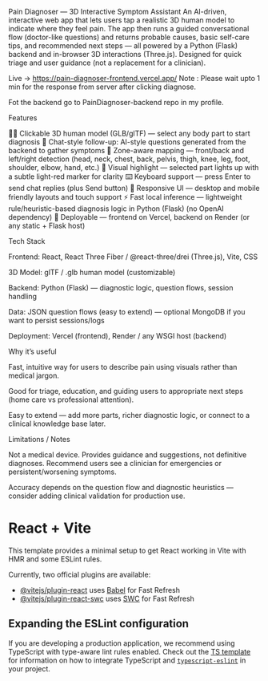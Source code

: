 Pain Diagnoser — 3D Interactive Symptom Assistant
An AI-driven, interactive web app that lets users tap a realistic 3D human model to indicate where they feel pain. The app then runs a guided conversational flow (doctor-like questions) and returns probable causes, basic self-care tips, and recommended next steps — all powered by a Python (Flask) backend and in-browser 3D interactions (Three.js). Designed for quick triage and user guidance (not a replacement for a clinician).

Live -> https://pain-diagnoser-frontend.vercel.app/
Note : Please wait upto 1 min for the response from server after clicking diagnose.

Fot the backend go to PainDiagnoser-backend repo in my profile.

Features

🧍‍♂️ Clickable 3D human model (GLB/glTF) — select any body part to start diagnosis
💬 Chat-style follow-up: AI-style questions generated from the backend to gather symptoms
🎯 Zone-aware mapping — front/back and left/right detection (head, neck, chest, back, pelvis, thigh, knee, leg, foot, shoulder, elbow, hand, etc.)
🔴 Visual highlight — selected part lights up with a subtle light-red marker for clarity
⌨️ Keyboard support — press Enter to send chat replies (plus Send button)
📱 Responsive UI — desktop and mobile friendly layouts and touch support
⚡ Fast local inference — lightweight rule/heuristic-based diagnosis logic in Python (Flask) (no OpenAI dependency)
🚀 Deployable — frontend on Vercel, backend on Render (or any static + Flask host)

Tech Stack

Frontend: React, React Three Fiber / @react-three/drei (Three.js), Vite, CSS

3D Model: glTF / .glb human model (customizable)

Backend: Python (Flask) — diagnostic logic, question flows, session handling

Data: JSON question flows (easy to extend) — optional MongoDB if you want to persist sessions/logs

Deployment: Vercel (frontend), Render / any WSGI host (backend)

Why it’s useful

Fast, intuitive way for users to describe pain using visuals rather than medical jargon.

Good for triage, education, and guiding users to appropriate next steps (home care vs professional attention).

Easy to extend — add more parts, richer diagnostic logic, or connect to a clinical knowledge base later.

Limitations / Notes

Not a medical device. Provides guidance and suggestions, not definitive diagnoses. Recommend users see a clinician for emergencies or persistent/worsening symptoms.

Accuracy depends on the question flow and diagnostic heuristics — consider adding clinical validation for production use.




# React + Vite

This template provides a minimal setup to get React working in Vite with HMR and some ESLint rules.

Currently, two official plugins are available:

- [@vitejs/plugin-react](https://github.com/vitejs/vite-plugin-react/blob/main/packages/plugin-react) uses [Babel](https://babeljs.io/) for Fast Refresh
- [@vitejs/plugin-react-swc](https://github.com/vitejs/vite-plugin-react/blob/main/packages/plugin-react-swc) uses [SWC](https://swc.rs/) for Fast Refresh

## Expanding the ESLint configuration

If you are developing a production application, we recommend using TypeScript with type-aware lint rules enabled. Check out the [TS template](https://github.com/vitejs/vite/tree/main/packages/create-vite/template-react-ts) for information on how to integrate TypeScript and [`typescript-eslint`](https://typescript-eslint.io) in your project.
